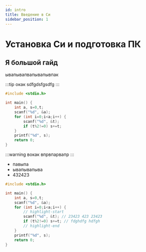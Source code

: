 ```yaml
---
id: intro
title: Введение в Cи
sidebar_position: 1
---
```

# Установка Си и подготовка ПК
## Я большой гайд



ывапывапвапывапывпак

:::tip окак
sdfgdsfgsdfg
:::

```c showLineNumbers    
#include <stdio.h>

int main() {
    int a, s=0,t;
    scanf("%d", &a);
    for (int i=0;i<a;i++) {
        scanf("%d", &t);
        if (t%2!=0) s+=t;
    }
    printf("%d", s);
    return 0;
}
```

:::warning вокак
впрвпарвапр
:::

* павыпа
* ывапывапыва
* 432423

```c 
#include <stdio.h>

int main() {
    int a, s=0,t;
    scanf("%d", &a);
    for (int i=0;i<a;i++) {
        // highlight-start
        scanf("%d", &t); // 23423 423 23423
        if (t%2!=0) s+=t; // fdghdfg hdfgh
        // highlight-end
    }
    printf("%d", s);
    return 0;
}
```